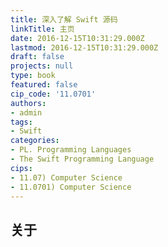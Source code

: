 ```yaml
---
title: 深入了解 Swift 源码
linkTitle: 主页
date: 2016-12-15T10:31:29.000Z
lastmod: 2016-12-15T10:31:29.000Z
draft: false
projects: null
type: book
featured: false
cip_code: '11.0701'
authors:
- admin
tags:
- Swift
categories:
- PL. Programming Languages
- The Swift Programming Language
cips:
- 11.07) Computer Science
- 11.0701) Computer Science
---
```


## 关于

